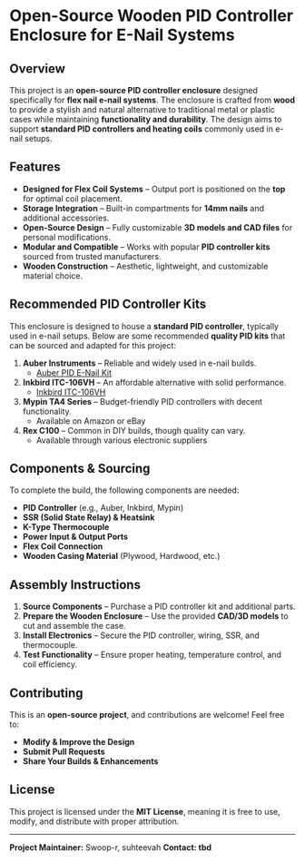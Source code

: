 # Open-Source Wooden PID Controller Enclosure for E-Nail Systems

## Overview
This project is an **open-source PID controller enclosure** designed specifically for **flex nail e-nail systems**. The enclosure is crafted from **wood** to provide a stylish and natural alternative to traditional metal or plastic cases while maintaining **functionality and durability**. The design aims to support **standard PID controllers and heating coils** commonly used in e-nail setups.

## Features
- **Designed for Flex Coil Systems** – Output port is positioned on the **top** for optimal coil placement.
- **Storage Integration** – Built-in compartments for **14mm nails** and additional accessories.
- **Open-Source Design** – Fully customizable **3D models and CAD files** for personal modifications.
- **Modular and Compatible** – Works with popular **PID controller kits** sourced from trusted manufacturers.
- **Wooden Construction** – Aesthetic, lightweight, and customizable material choice.

## Recommended PID Controller Kits
This enclosure is designed to house a **standard PID controller**, typically used in e-nail setups. Below are some recommended **quality PID kits** that can be sourced and adapted for this project:

1. **Auber Instruments** – Reliable and widely used in e-nail builds.
   - [Auber PID E-Nail Kit](https://www.auberins.com)
2. **Inkbird ITC-106VH** – An affordable alternative with solid performance.
   - [Inkbird ITC-106VH](https://www.ink-bird.com)
3. **Mypin TA4 Series** – Budget-friendly PID controllers with decent functionality.
   - Available on Amazon or eBay
4. **Rex C100** – Common in DIY builds, though quality can vary.
   - Available through various electronic suppliers

## Components & Sourcing
To complete the build, the following components are needed:
- **PID Controller** (e.g., Auber, Inkbird, Mypin)
- **SSR (Solid State Relay) & Heatsink**
- **K-Type Thermocouple**
- **Power Input & Output Ports**
- **Flex Coil Connection**
- **Wooden Casing Material** (Plywood, Hardwood, etc.)

## Assembly Instructions
1. **Source Components** – Purchase a PID controller kit and additional parts.
2. **Prepare the Wooden Enclosure** – Use the provided **CAD/3D models** to cut and assemble the case.
3. **Install Electronics** – Secure the PID controller, wiring, SSR, and thermocouple.
4. **Test Functionality** – Ensure proper heating, temperature control, and coil efficiency.

## Contributing
This is an **open-source project**, and contributions are welcome! Feel free to:
- **Modify & Improve the Design**
- **Submit Pull Requests**
- **Share Your Builds & Enhancements**

## License
This project is licensed under the **MIT License**, meaning it is free to use, modify, and distribute with proper attribution.

---
**Project Maintainer:** Swoop-r, suhteevah
**Contact: tbd**

